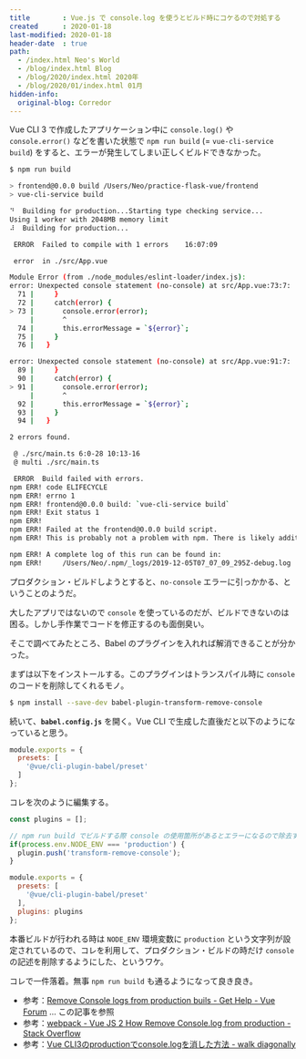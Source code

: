 ```yaml
---
title        : Vue.js で console.log を使うとビルド時にコケるので対処する
created      : 2020-01-18
last-modified: 2020-01-18
header-date  : true
path:
  - /index.html Neo's World
  - /blog/index.html Blog
  - /blog/2020/index.html 2020年
  - /blog/2020/01/index.html 01月
hidden-info:
  original-blog: Corredor
---
```


Vue CLI 3 で作成したアプリケーション中に `console.log()` や `console.error()` などを書いた状態で `npm run build` (= `vue-cli-service build`) をすると、エラーが発生してしまい正しくビルドできなかった。

```bash
$ npm run build

> frontend@0.0.0 build /Users/Neo/practice-flask-vue/frontend
> vue-cli-service build

⠙  Building for production...Starting type checking service...
Using 1 worker with 2048MB memory limit
⠼  Building for production...

 ERROR  Failed to compile with 1 errors    16:07:09

 error  in ./src/App.vue

Module Error (from ./node_modules/eslint-loader/index.js):
error: Unexpected console statement (no-console) at src/App.vue:73:7:
  71 |     }
  72 |     catch(error) {
> 73 |       console.error(error);
     |       ^
  74 |       this.errorMessage = `${error}`;
  75 |     }
  76 |   }

error: Unexpected console statement (no-console) at src/App.vue:91:7:
  89 |     }
  90 |     catch(error) {
> 91 |       console.error(error);
     |       ^
  92 |       this.errorMessage = `${error}`;
  93 |     }
  94 |   }

2 errors found.

 @ ./src/main.ts 6:0-28 10:13-16
 @ multi ./src/main.ts

 ERROR  Build failed with errors.
npm ERR! code ELIFECYCLE
npm ERR! errno 1
npm ERR! frontend@0.0.0 build: `vue-cli-service build`
npm ERR! Exit status 1
npm ERR!
npm ERR! Failed at the frontend@0.0.0 build script.
npm ERR! This is probably not a problem with npm. There is likely additional logging output above.

npm ERR! A complete log of this run can be found in:
npm ERR!     /Users/Neo/.npm/_logs/2019-12-05T07_07_09_295Z-debug.log
```

プロダクション・ビルドしようとすると、`no-console` エラーに引っかかる、ということのようだ。

大したアプリではないので `console` を使っているのだが、ビルドできないのは困る。しかし手作業でコードを修正するのも面倒臭い。

そこで調べてみたところ、Babel のプラグインを入れれば解消できることが分かった。

まずは以下をインストールする。このプラグインはトランスパイル時に `console` のコードを削除してくれるモノ。

```bash
$ npm install --save-dev babel-plugin-transform-remove-console
```

続いて、__`babel.config.js`__ を開く。Vue CLI で生成した直後だと以下のようになっていると思う。

```javascript
module.exports = {
  presets: [
    '@vue/cli-plugin-babel/preset'
  ]
};
```

コレを次のように編集する。

```javascript
const plugins = [];

// npm run build でビルドする際 console の使用箇所があるとエラーになるので除去する
if(process.env.NODE_ENV === 'production') {
  plugin.push('transform-remove-console');
}

module.exports = {
  presets: [
    '@vue/cli-plugin-babel/preset'
  ],
  plugins: plugins
};
```

本番ビルドが行われる時は `NODE_ENV` 環境変数に `production` という文字列が設定されているので、コレを利用して、プロダクション・ビルドの時だけ `console` の記述を削除するようにした、というワケ。

コレで一件落着。無事 `npm run build` も通るようになって良き良き。

- 参考：[Remove Console logs from production buils - Get Help - Vue Forum](https://forum.vuejs.org/t/remove-console-logs-from-production-buils/39327) … この記事を参照
- 参考：[webpack - Vue JS 2 How Remove Console.log from production - Stack Overflow](https://stackoverflow.com/questions/48502827/vue-js-2-how-remove-console-log-from-production)
- 参考：[Vue CLI3のproductionでconsole.logを消した方法 - walk diagonally](https://walk-diagonally.hatenablog.com/entry/2019/01/25/103841)
